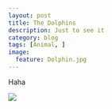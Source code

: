 ```yaml
---
layout: post  
title: The Dolphins  
description: Just to see it    
category: blog  
tags: [Animal, ]  
image:
  feature: Dolphin.jpg
---
```




Haha

![](http://i1381.photobucket.com/albums/ah234/Azeril_Lapland/tumblr_nm8lh6kI1B1s5f7v4o1_1280_zpspiwm9llv.gif)